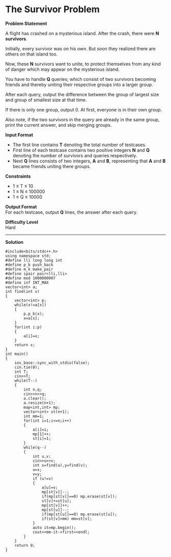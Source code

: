 # The Survivor Problem

**Problem Statement**  

A flight has crashed on a mysterious island. After the crash, there were **N survivors**. 

Initially, every survivor was on his own. But soon they realized there are others on that island too.

Now, these **N** survivors want to unite, to protect themselves from any kind of danger which may appear on the mysterious island.

You have to handle **Q** queries; which consist of two survivors becoming friends and thereby uniting their respective groups into a  larger group.

After each query, output the difference between the group of largest size and group of smallest size at that time.

If there is only one group, output 0. At first, everyone is in their own group.

Also note, if the two survivors in the query are already in the  same group, print the current answer, and skip merging groups.



**Input Format**  
- The first line contains **T** denoting the total number of testcases.
- First line of each testcase contains two positive integers **N** and **Q** denoting the number of survivors and queries respectively.
- Next **Q** lines consists of two integers, **A** and **B**, representing that **A** and **B** became friends uniting there groups. 


**Constraints**  
- 1 ≤ T ≤ 10
- 1 ≤ N ≤ 100000
- 1 ≤ Q ≤ 10000


**Output Format**  
For each testcase, output **Q** lines, the answer after each query.

**Difficulty Level**  
Hard
___
**Solution**
~~~
#include<bits/stdc++.h>
using namespace std;
#define lli long long int
#define p_b push_back
#define m_k make_pair
#define ipair pair<lli,lli>
#define mod 1000000007
#define inf INT_MAX
vector<int> a;
int find(int x)
{
    vector<int> p;
    while(x!=a[x])
    {
        p.p_b(x);
        x=a[x];
    }
    for(int i:p)
    {
        a[i]=x;
    }
    return x;
}
int main()
{
    ios_base::sync_with_stdio(false);
    cin.tie(0);
    int T;
    cin>>T;
    while(T--)
    {
        int n,q;
        cin>>n>>q;
        a.clear();
        a.resize(n+1);
        map<int,int> mp;
        vector<int> st(n+1);
        int mm=1;
        for(int i=1;i<=n;i++)
        {
            a[i]=i;
            mp[1]++;
            st[i]=1;    
        }
        while(q--)
        {
            int u,v;
            cin>>u>>v;
            int x=find(u),y=find(v);
            u=x;
            v=y;
            if (u!=v)
            {
                a[u]=v;
                mp[st[v]]--;
                if(mp[st[v]]==0) mp.erase(st[v]);
                st[v]+=st[u];
                mp[st[v]]++;
                mp[st[u]]--;
                if(mp[st[u]]==0) mp.erase(st[u]);
                if(st[v]>mm) mm=st[v];
            }
            auto it=mp.begin();
            cout<<mm-it->first<<endl;
        }
    }
    return 0;
}
~~~